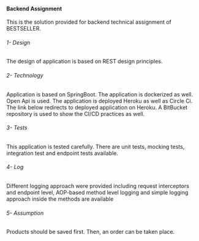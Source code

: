 #### Backend Assignment

This is the solution provided for backend technical assignment of BESTSELLER. 

###### 1- Design

The design of application is based on REST design principles.

###### 2- Technology

Application is based on SpringBoot. The application is dockerized as well. Open Api is used. The application is deployed
Heroku as well as Circle Ci. The link below redirects to deployed application on Heroku. A BitBucket repository is used to
show the CI/CD practices as well.

###### 3- Tests

This application is tested carefully. There are unit tests, mocking tests, integration test and endpoint tests available.

###### 4- Log

Different logging approach were provided including request interceptors and endpoint level, AOP-based method level logging 
and simple logging approach inside the methods are available

###### 5- Assumption

Products should be saved first. Then, an order can be taken place.

